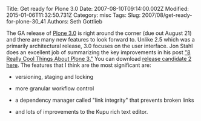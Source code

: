 Title: Get ready for Plone 3.0
Date: 2007-08-10T09:14:00.002Z
Modified: 2015-01-06T11:32:50.731Z
Category: misc
Tags: 
Slug: 2007/08/get-ready-for-plone-30_41
Authors: Seth Gottlieb

The GA release of [Plone 3.0](http://plone.org/products/plone/releases/3.0) is right around the corner (due out August 21) and there are many new features to look forward to.  Unlike 2.5 which was a primarily architectural release, 3.0 focuses on the user interface.  Jon Stahl does an excellent job of summarizing the key improvements in his post ["8 Really Cool Things About Plone 3."](http://blogs.onenw.org/jon/archives/2007/07/16/8-really-cool-things-about-plone-3/)  You can download [release candidate 2 here](http://plone.org/products/plone/releases/3.0). The features that I think are the most significant are:  

*   versioning, staging and locking  
    
*   more granular workflow control  
    
*   a dependency manager called "link integrity" that prevents broken links  
    
*   and lots of improvements to the Kupu rich text editor.  
    
